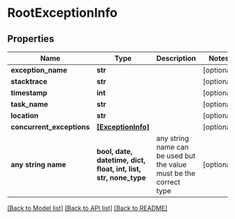 # RootExceptionInfo


## Properties
Name | Type | Description | Notes
------------ | ------------- | ------------- | -------------
**exception_name** | **str** |  | [optional] 
**stacktrace** | **str** |  | [optional] 
**timestamp** | **int** |  | [optional] 
**task_name** | **str** |  | [optional] 
**location** | **str** |  | [optional] 
**concurrent_exceptions** | [**[ExceptionInfo]**](ExceptionInfo.md) |  | [optional] 
**any string name** | **bool, date, datetime, dict, float, int, list, str, none_type** | any string name can be used but the value must be the correct type | [optional]

[[Back to Model list]](../README.md#documentation-for-models) [[Back to API list]](../README.md#documentation-for-api-endpoints) [[Back to README]](../README.md)


